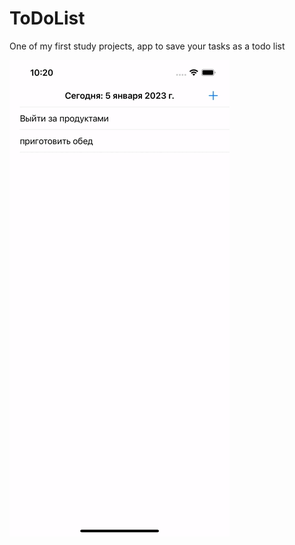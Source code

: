 # ToDoList
One of my first study projects, app to save your tasks as a todo list

![](https://github.com/vdrabll/ToDoList/blob/main/Simulator%20Screen%20Recording%20-%20iPhone%2013%20Pro%20Max%20-%202023-01-05%20at%2010.21.08.gif)
